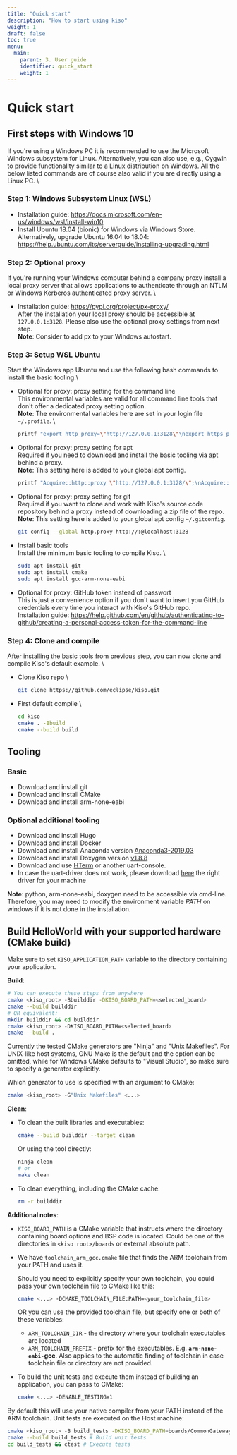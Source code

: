 ```yaml
---
title: "Quick start"
description: "How to start using kiso"
weight: 1
draft: false
toc: true
menu:
  main:
    parent: 3. User guide
    identifier: quick_start
    weight: 1
---
```


# Quick start

## First steps with Windows 10 ##
If you're using a Windows PC it is recommended to use the Microsoft Windows subsystem for Linux. Alternatively, you can also use, e.g., Cygwin to provide functionality similar to a Linux distribution on Windows. All the below listed commands are of course also valid if you are directly using a Linux PC. \

### Step 1: Windows Subsystem Linux (WSL) ###
* Installation guide: https://docs.microsoft.com/en-us/windows/wsl/install-win10
* Install Ubuntu 18.04 (bionic) for Windows via Windows Store. Alternatively, upgrade Ubuntu 16.04 to 18.04: https://help.ubuntu.com/lts/serverguide/installing-upgrading.html

### Step 2: Optional proxy ###
If you're running your Windows computer behind a company proxy install a local proxy server that allows applications to authenticate through an NTLM or Windows Kerberos authenticated proxy server. \

* Installation guide: https://pypi.org/project/px-proxy/ \
  After the installation your local proxy should be accessible at `127.0.0.1:3128`. Please also use the optional proxy settings from next step. \
  **Note**: Consider to add px to your Windows autostart.

### Step 3: Setup WSL Ubuntu ###
Start the Windows app Ubuntu and use the following bash commands to install the basic tooling.\

* Optional for proxy: proxy setting for the command line \
  This environmental variables are valid for all command line tools that don't offer a dedicated proxy setting option. \
  **Note**: The environmental variables here are set in your login file `~/.profile`. \
  ```bash
  printf "export http_proxy=\"http://127.0.0.1:3128\"\nexport https_proxy=\"http://127.0.0.1:3128\"\n" >> ~/.profile && source ~/.profile`
    ```

* Optional for proxy: proxy setting for apt \
  Required if you need to download and install the basic tooling via apt behind a proxy. \
  **Note**: This setting here is added to your global apt config.
  ```bash
  printf "Acquire::http::proxy \"http://127.0.0.1:3128/\";\nAcquire::https::proxy \"http://127.0.0.1:3128/\";\n" \| sudo tee /etc/apt/apt.conf.d/80proxy`
  ```

* Optional for proxy: proxy setting for git \
  Required if you want to clone and work with Kiso's source code repository behind a proxy instead of downloading a zip file of the repo.
  **Note**: This setting here is added to your global apt config `~/.gitconfig`.
  ```bash
  git config --global http.proxy http://:@localhost:3128
  ```

* Install basic tools \
  Install the minimum basic tooling to compile Kiso. \
  ```bash
  sudo apt install git
  sudo apt install cmake
  sudo apt install gcc-arm-none-eabi
  ```

* Optional for proxy: GitHub token instead of passwort \
  This is just a convenience option if you don't want to insert you GitHub credentials every time you interact with Kiso's GitHub repo. \
  Installation guide: https://help.github.com/en/github/authenticating-to-github/creating-a-personal-access-token-for-the-command-line

### Step 4: Clone and compile ###
After installing the basic tools from previous step, you can now clone and compile Kiso's default example. \

* Clone Kiso repo \
  ```bash
  git clone https://github.com/eclipse/kiso.git
  ```

* First default compile \
  ```bash
  cd kiso
  cmake . -Bbuild
  cmake --build build
  ```

## Tooling ##
### Basic ###
* Download and install git
* Download and install CMake
* Download and install arm-none-eabi

### Optional additional tooling ###
  * Download and install Hugo
  * Download and install Docker
  * Download and install Anaconda version [Anaconda3-2019.03](https://repo.continuum.io/archive/)
  * Download and install Doxygen version [v1.8.8](https://sourceforge.net/projects/doxygen/files/rel-1.8.8/)
  * Download and use [HTerm](https://www.heise.de/download/product/hterm-53283/download) or another uart-console.
  * In case the uart-driver does not work, please download [here](https://www.ftdichip.com/Drivers/VCP.htm) the right driver for your machine

**Note**: python, arm-none-eabi, doxygen need to be accessible via cmd-line. Therefore, you may need to modify the environment variable *PATH* on windows if it is not done in the installation.

## Build HelloWorld with your supported hardware (CMake build) ##

Make sure to set `KISO_APPLICATION_PATH` variable to the directory containing your application.

**Build**:
```bash
# You can execute these steps from anywhere
cmake <kiso_root> -Bbuilddir -DKISO_BOARD_PATH=<selected_board>
cmake --build builddir
# OR equivalent:
mkdir builddir && cd builddir
cmake <kiso_root> -DKISO_BOARD_PATH=<selected_board>
cmake --build .
```
Currently the tested CMake generators are "Ninja" and "Unix Makefiles". For UNIX-like host systems, GNU Make is the default and the option can be omitted, while for Windows CMake defaults to "Visual Studio", so make sure to specify a generator explicitly.

Which generator to use is specified with an argument to CMake:
```bash
cmake <kiso_root> -G"Unix Makefiles" <...>
```

**Clean**:

- To clean the built libraries and executables:
  ```bash
  cmake --build builddir --target clean
  ```
  Or using the tool directly:
  ```bash
  ninja clean
  # or
  make clean
  ```

- To clean everything, including the CMake cache:
  ```bash
  rm -r builddir
  ```

**Additional notes**:

- `KISO_BOARD_PATH` is a CMake variable that instructs where the directory containing board options and BSP code is located. Could be one of the directories in `<kiso root>/boards` or external absolute path.

- We have `toolchain_arm_gcc.cmake` file that finds the ARM toolchain from your PATH and uses it.

  Should you need to explicitly specify your own toolchain, you could pass your own toolchain file to CMake like this:
  ```bash
  cmake <...> -DCMAKE_TOOLCHAIN_FILE:PATH=<your_toolchain_file>
  ```
  OR you can use the provided toolchain file, but specify one or both of these variables:
  - `ARM_TOOLCHAIN_DIR` - the directory where your toolchain executables are located
  - `ARM_TOOLCHAIN_PREFIX` - prefix for the executables. E.g. **`arm-none-eabi-`gcc**. Also applies to the automatic finding of toolchain in case toolchain file or directory are not provided.

- To build the unit tests and execute them instead of building an application, you can pass to CMake:
  ```bash
  cmake <...> -DENABLE_TESTING=1
  ```
By default this will use your native compiler from your PATH instead of the ARM toolchain. Unit tests are executed on the Host machine:
```bash
cmake <kiso_root> -B build_tests -DKISO_BOARD_PATH=boards/CommonGateway -DENABLE_TESTING=1 # Generate for testing
cmake --build build_tests # Build unit tests
cd build_tests && ctest # Execute tests
```
